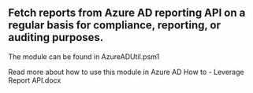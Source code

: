 ## Fetch reports from Azure AD reporting API on a regular basis for compliance, reporting, or auditing purposes.  

The module can be found in AzureADUtil.psm1

Read more about how to use this module in Azure AD How to - Leverage Report API.docx 
